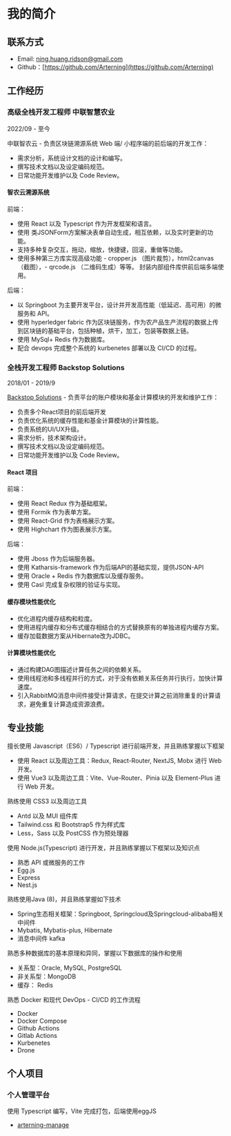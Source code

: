 # 我的简介

## 联系方式

- Email: [ning.huang.ridson@gmail.com](mailto:ning.huang.ridson@gmail.com)
- Github：[https://github.com/Arterning](https://github.com/Arterning)

## 工作经历

### 高级全栈开发工程师 中联智慧农业

2022/09 - 至今

中联智农云 -  负责区块链溯源系统 Web 端/ 小程序端的前后端的开发工作：

- 需求分析，系统设计文档的设计和编写。
- 撰写技术文档以及设定编码规范。
- 日常功能开发维护以及 Code Review。

#### 智农云溯源系统

前端：

- 使用 React 以及 Typescript 作为开发框架和语言。
- 使用 类JSONForm方案解决表单自动生成，相互依赖，以及实时更新的功能。
- 支持多种复杂交互，拖动，缩放，快捷键，回滚，重做等功能。
- 使用多种第三方库实现高级功能 - cropper.js （图片裁剪），html2canvas（截图），- qrcode.js （二维码生成）等等。
封装内部组件库供前后端多端使用。

后端：

- 以 Springboot 为主要开发平台，设计并开发高性能（低延迟、高可用）的微服务和 API。
- 使用 hyperledger fabric 作为区块链服务，作为农产品生产流程的数据上传到区块链的基础平台，包括种植，烘干，加工，包装等数据上链。
- 使用 MySql+ Redis 作为数据库。
- 配合 devops 完成整个系统的 kurbenetes 部署以及 CI/CD 的过程。

### 全栈开发工程师 **Backstop Solutions**

2018/01 - 2019/9

[Backstop Solutions](https://www.backstopsolutions.com/about-backstop) - 负责平台的账户模块和基金计算模块的开发和维护工作：

- 负责多个React项目的前后端开发
- 负责优化系统的缓存性能和基金计算模块的计算性能。
- 负责系统的UI/UX升级。
- 需求分析，技术架构设计。
- 撰写技术文档以及设定编码规范。
- 日常功能开发维护以及 Code Review。

#### React 项目

前端：

- 使用 React Redux 作为基础框架。
- 使用 Formik 作为表单方案。
- 使用 React-Grid 作为表格展示方案。
- 使用 Highchart 作为图表展示方案。

后端：

- 使用 Jboss 作为后端服务器。
- 使用 Katharsis-framework 作为后端API的基础实现，提供JSON-API
- 使用 Oracle + Redis 作为数据库以及缓存服务。
- 使用 Casl 完成复杂权限的验证与实现。

#### 缓存模块性能优化

- 优化进程内缓存结构和粒度。
- 使用进程内缓存和分布式缓存相结合的方式替换原有的单独进程内缓存方案。
- 缓存加载数据方案从Hibernate改为JDBC。

#### 计算模块性能优化

- 通过构建DAG图描述计算任务之间的依赖关系。
- 使用线程池和多线程并行的方式，对于没有依赖关系任务并行执行，加快计算速度。
- 引入RabbitMQ消息中间件接受计算请求，在提交计算之前消除重复的计算请求，避免重复计算造成资源浪费。

## 专业技能

擅长使用 Javascript（ES6）/ Typescript 进行前端开发，并且熟练掌握以下框架

- 使用 React 以及周边工具：Redux, React-Router, NextJS, Mobx 进行 Web 开发。
- 使用 Vue3 以及周边工具：Vite、Vue-Router、Pinia 以及 Element-Plus 进行 Web 开发。

熟练使用 CSS3 以及周边工具

- Antd 以及 MUI 组件库
- Tailwind.css 和 Bootstrap5 作为样式库
- Less，Sass 以及 PostCSS 作为预处理器

使用 Node.js(Typescript) 进行开发，并且熟练掌握以下框架以及知识点

- 熟悉 API 或微服务的工作
- Egg.js
- Express
- Nest.js

熟练使用Java (8)，并且熟练掌握如下技术

- Spring生态相关框架：Springboot, Springcloud及Springcloud-alibaba相关中间件
- Mybatis, Mybatis-plus, Hibernate
- 消息中间件 kafka

熟悉多种数据库的基本原理和异同，掌握以下数据库的操作和使用

- 关系型：Oracle, MySQL, PostgreSQL
- 非关系型：MongoDB
- 缓存： Redis

熟悉 Docker 和现代 DevOps - CI/CD 的工作流程

- Docker
- Docker Compose
- Github Actions
- Gitlab Actions
- Kurbenetes
- Drone

## 个人项目

### 个人管理平台

使用 Typescript 编写，Vite 完成打包，后端使用eggJS

- [arterning-manage](https://github.com/Arterning/arterning-manage)

